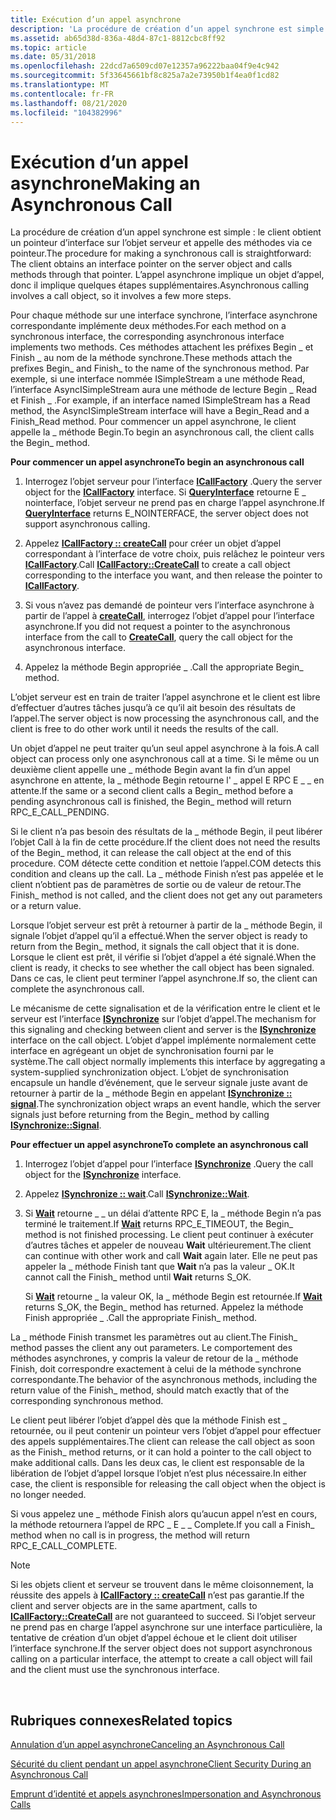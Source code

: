 ```yaml
---
title: Exécution d’un appel asynchrone
description: 'La procédure de création d’un appel synchrone est simple : le client obtient un pointeur d’interface sur l’objet serveur et appelle des méthodes via ce pointeur. L’appel asynchrone implique un objet d’appel, donc il implique quelques étapes supplémentaires.'
ms.assetid: ab65d38d-836a-48d4-87c1-8812cbc8ff92
ms.topic: article
ms.date: 05/31/2018
ms.openlocfilehash: 22dcd7a6509cd07e12357a96222baa04f9e4c942
ms.sourcegitcommit: 5f33645661bf8c825a7a2e73950b1f4ea0f1cd82
ms.translationtype: MT
ms.contentlocale: fr-FR
ms.lasthandoff: 08/21/2020
ms.locfileid: "104382996"
---
```

# <a name="making-an-asynchronous-call"></a><span data-ttu-id="3d3f7-104">Exécution d’un appel asynchrone</span><span class="sxs-lookup"><span data-stu-id="3d3f7-104">Making an Asynchronous Call</span></span>

<span data-ttu-id="3d3f7-105">La procédure de création d’un appel synchrone est simple : le client obtient un pointeur d’interface sur l’objet serveur et appelle des méthodes via ce pointeur.</span><span class="sxs-lookup"><span data-stu-id="3d3f7-105">The procedure for making a synchronous call is straightforward: The client obtains an interface pointer on the server object and calls methods through that pointer.</span></span> <span data-ttu-id="3d3f7-106">L’appel asynchrone implique un objet d’appel, donc il implique quelques étapes supplémentaires.</span><span class="sxs-lookup"><span data-stu-id="3d3f7-106">Asynchronous calling involves a call object, so it involves a few more steps.</span></span>

<span data-ttu-id="3d3f7-107">Pour chaque méthode sur une interface synchrone, l’interface asynchrone correspondante implémente deux méthodes.</span><span class="sxs-lookup"><span data-stu-id="3d3f7-107">For each method on a synchronous interface, the corresponding asynchronous interface implements two methods.</span></span> <span data-ttu-id="3d3f7-108">Ces méthodes attachent les préfixes Begin \_ et Finish \_ au nom de la méthode synchrone.</span><span class="sxs-lookup"><span data-stu-id="3d3f7-108">These methods attach the prefixes Begin\_ and Finish\_ to the name of the synchronous method.</span></span> <span data-ttu-id="3d3f7-109">Par exemple, si une interface nommée ISimpleStream a une méthode Read, l’interface AsyncISimpleStream aura une méthode de lecture Begin \_ Read et Finish \_ .</span><span class="sxs-lookup"><span data-stu-id="3d3f7-109">For example, if an interface named ISimpleStream has a Read method, the AsyncISimpleStream interface will have a Begin\_Read and a Finish\_Read method.</span></span> <span data-ttu-id="3d3f7-110">Pour commencer un appel asynchrone, le client appelle la \_ méthode Begin.</span><span class="sxs-lookup"><span data-stu-id="3d3f7-110">To begin an asynchronous call, the client calls the Begin\_ method.</span></span>

<span data-ttu-id="3d3f7-111">**Pour commencer un appel asynchrone**</span><span class="sxs-lookup"><span data-stu-id="3d3f7-111">**To begin an asynchronous call**</span></span>

1.  <span data-ttu-id="3d3f7-112">Interrogez l’objet serveur pour l’interface [**ICallFactory**](/windows/win32/api/objidlbase/nn-objidlbase-icallfactory) .</span><span class="sxs-lookup"><span data-stu-id="3d3f7-112">Query the server object for the [**ICallFactory**](/windows/win32/api/objidlbase/nn-objidlbase-icallfactory) interface.</span></span> <span data-ttu-id="3d3f7-113">Si [**QueryInterface**](/windows/desktop/api/Unknwn/nf-unknwn-iunknown-queryinterface(q)) retourne E \_ nointerface, l’objet serveur ne prend pas en charge l’appel asynchrone.</span><span class="sxs-lookup"><span data-stu-id="3d3f7-113">If [**QueryInterface**](/windows/desktop/api/Unknwn/nf-unknwn-iunknown-queryinterface(q)) returns E\_NOINTERFACE, the server object does not support asynchronous calling.</span></span>

2.  <span data-ttu-id="3d3f7-114">Appelez [**ICallFactory :: createCall**](/windows/win32/api/objidlbase/nf-objidlbase-icallfactory-createcall) pour créer un objet d’appel correspondant à l’interface de votre choix, puis relâchez le pointeur vers [**ICallFactory**](/windows/win32/api/objidlbase/nn-objidlbase-icallfactory).</span><span class="sxs-lookup"><span data-stu-id="3d3f7-114">Call [**ICallFactory::CreateCall**](/windows/win32/api/objidlbase/nf-objidlbase-icallfactory-createcall) to create a call object corresponding to the interface you want, and then release the pointer to [**ICallFactory**](/windows/win32/api/objidlbase/nn-objidlbase-icallfactory).</span></span>

3.  <span data-ttu-id="3d3f7-115">Si vous n’avez pas demandé de pointeur vers l’interface asynchrone à partir de l’appel à [**createCall**](/windows/win32/api/objidlbase/nf-objidlbase-icallfactory-createcall), interrogez l’objet d’appel pour l’interface asynchrone.</span><span class="sxs-lookup"><span data-stu-id="3d3f7-115">If you did not request a pointer to the asynchronous interface from the call to [**CreateCall**](/windows/win32/api/objidlbase/nf-objidlbase-icallfactory-createcall), query the call object for the asynchronous interface.</span></span>

4.  <span data-ttu-id="3d3f7-116">Appelez la méthode Begin appropriée \_ .</span><span class="sxs-lookup"><span data-stu-id="3d3f7-116">Call the appropriate Begin\_ method.</span></span>

<span data-ttu-id="3d3f7-117">L’objet serveur est en train de traiter l’appel asynchrone et le client est libre d’effectuer d’autres tâches jusqu’à ce qu’il ait besoin des résultats de l’appel.</span><span class="sxs-lookup"><span data-stu-id="3d3f7-117">The server object is now processing the asynchronous call, and the client is free to do other work until it needs the results of the call.</span></span>

<span data-ttu-id="3d3f7-118">Un objet d’appel ne peut traiter qu’un seul appel asynchrone à la fois.</span><span class="sxs-lookup"><span data-stu-id="3d3f7-118">A call object can process only one asynchronous call at a time.</span></span> <span data-ttu-id="3d3f7-119">Si le même ou un deuxième client appelle une \_ méthode Begin avant la fin d’un appel asynchrone en attente, la \_ méthode Begin retourne l' \_ appel E RPC E \_ \_ en attente.</span><span class="sxs-lookup"><span data-stu-id="3d3f7-119">If the same or a second client calls a Begin\_ method before a pending asynchronous call is finished, the Begin\_ method will return RPC\_E\_CALL\_PENDING.</span></span>

<span data-ttu-id="3d3f7-120">Si le client n’a pas besoin des résultats de la \_ méthode Begin, il peut libérer l’objet Call à la fin de cette procédure.</span><span class="sxs-lookup"><span data-stu-id="3d3f7-120">If the client does not need the results of the Begin\_ method, it can release the call object at the end of this procedure.</span></span> <span data-ttu-id="3d3f7-121">COM détecte cette condition et nettoie l’appel.</span><span class="sxs-lookup"><span data-stu-id="3d3f7-121">COM detects this condition and cleans up the call.</span></span> <span data-ttu-id="3d3f7-122">La \_ méthode Finish n’est pas appelée et le client n’obtient pas de paramètres de sortie ou de valeur de retour.</span><span class="sxs-lookup"><span data-stu-id="3d3f7-122">The Finish\_ method is not called, and the client does not get any out parameters or a return value.</span></span>

<span data-ttu-id="3d3f7-123">Lorsque l’objet serveur est prêt à retourner à partir de la \_ méthode Begin, il signale l’objet d’appel qu’il a effectué.</span><span class="sxs-lookup"><span data-stu-id="3d3f7-123">When the server object is ready to return from the Begin\_ method, it signals the call object that it is done.</span></span> <span data-ttu-id="3d3f7-124">Lorsque le client est prêt, il vérifie si l’objet d’appel a été signalé.</span><span class="sxs-lookup"><span data-stu-id="3d3f7-124">When the client is ready, it checks to see whether the call object has been signaled.</span></span> <span data-ttu-id="3d3f7-125">Dans ce cas, le client peut terminer l’appel asynchrone.</span><span class="sxs-lookup"><span data-stu-id="3d3f7-125">If so, the client can complete the asynchronous call.</span></span>

<span data-ttu-id="3d3f7-126">Le mécanisme de cette signalisation et de la vérification entre le client et le serveur est l’interface [**ISynchronize**](/windows/win32/api/objidlbase/nn-objidlbase-isynchronize) sur l’objet d’appel.</span><span class="sxs-lookup"><span data-stu-id="3d3f7-126">The mechanism for this signaling and checking between client and server is the [**ISynchronize**](/windows/win32/api/objidlbase/nn-objidlbase-isynchronize) interface on the call object.</span></span> <span data-ttu-id="3d3f7-127">L’objet d’appel implémente normalement cette interface en agrégeant un objet de synchronisation fourni par le système.</span><span class="sxs-lookup"><span data-stu-id="3d3f7-127">The call object normally implements this interface by aggregating a system-supplied synchronization object.</span></span> <span data-ttu-id="3d3f7-128">L’objet de synchronisation encapsule un handle d’événement, que le serveur signale juste avant de retourner à partir de la \_ méthode Begin en appelant [**ISynchronize :: signal**](/windows/win32/api/objidlbase/nf-objidlbase-isynchronize-signal).</span><span class="sxs-lookup"><span data-stu-id="3d3f7-128">The synchronization object wraps an event handle, which the server signals just before returning from the Begin\_ method by calling [**ISynchronize::Signal**](/windows/win32/api/objidlbase/nf-objidlbase-isynchronize-signal).</span></span>

<span data-ttu-id="3d3f7-129">**Pour effectuer un appel asynchrone**</span><span class="sxs-lookup"><span data-stu-id="3d3f7-129">**To complete an asynchronous call**</span></span>

1.  <span data-ttu-id="3d3f7-130">Interrogez l’objet d’appel pour l’interface [**ISynchronize**](/windows/win32/api/objidlbase/nn-objidlbase-isynchronize) .</span><span class="sxs-lookup"><span data-stu-id="3d3f7-130">Query the call object for the [**ISynchronize**](/windows/win32/api/objidlbase/nn-objidlbase-isynchronize) interface.</span></span>

2.  <span data-ttu-id="3d3f7-131">Appelez [**ISynchronize :: wait**](/windows/win32/api/objidlbase/nf-objidlbase-isynchronize-wait).</span><span class="sxs-lookup"><span data-stu-id="3d3f7-131">Call [**ISynchronize::Wait**](/windows/win32/api/objidlbase/nf-objidlbase-isynchronize-wait).</span></span>

3.  <span data-ttu-id="3d3f7-132">Si [**Wait**](/windows/win32/api/objidlbase/nf-objidlbase-isynchronize-wait) retourne \_ \_ un délai d’attente RPC E, la \_ méthode Begin n’a pas terminé le traitement.</span><span class="sxs-lookup"><span data-stu-id="3d3f7-132">If [**Wait**](/windows/win32/api/objidlbase/nf-objidlbase-isynchronize-wait) returns RPC\_E\_TIMEOUT, the Begin\_ method is not finished processing.</span></span> <span data-ttu-id="3d3f7-133">Le client peut continuer à exécuter d’autres tâches et appeler de nouveau **Wait** ultérieurement.</span><span class="sxs-lookup"><span data-stu-id="3d3f7-133">The client can continue with other work and call **Wait** again later.</span></span> <span data-ttu-id="3d3f7-134">Elle ne peut pas appeler la \_ méthode Finish tant que **Wait** n’a pas la valeur \_ OK.</span><span class="sxs-lookup"><span data-stu-id="3d3f7-134">It cannot call the Finish\_ method until **Wait** returns S\_OK.</span></span>

    <span data-ttu-id="3d3f7-135">Si [**Wait**](/windows/win32/api/objidlbase/nf-objidlbase-isynchronize-wait) retourne \_ la valeur OK, la \_ méthode Begin est retournée.</span><span class="sxs-lookup"><span data-stu-id="3d3f7-135">If [**Wait**](/windows/win32/api/objidlbase/nf-objidlbase-isynchronize-wait) returns S\_OK, the Begin\_ method has returned.</span></span> <span data-ttu-id="3d3f7-136">Appelez la méthode Finish appropriée \_ .</span><span class="sxs-lookup"><span data-stu-id="3d3f7-136">Call the appropriate Finish\_ method.</span></span>

<span data-ttu-id="3d3f7-137">La \_ méthode Finish transmet les paramètres out au client.</span><span class="sxs-lookup"><span data-stu-id="3d3f7-137">The Finish\_ method passes the client any out parameters.</span></span> <span data-ttu-id="3d3f7-138">Le comportement des méthodes asynchrones, y compris la valeur de retour de la \_ méthode Finish, doit correspondre exactement à celui de la méthode synchrone correspondante.</span><span class="sxs-lookup"><span data-stu-id="3d3f7-138">The behavior of the asynchronous methods, including the return value of the Finish\_ method, should match exactly that of the corresponding synchronous method.</span></span>

<span data-ttu-id="3d3f7-139">Le client peut libérer l’objet d’appel dès que la méthode Finish est \_ retournée, ou il peut contenir un pointeur vers l’objet d’appel pour effectuer des appels supplémentaires.</span><span class="sxs-lookup"><span data-stu-id="3d3f7-139">The client can release the call object as soon as the Finish\_ method returns, or it can hold a pointer to the call object to make additional calls.</span></span> <span data-ttu-id="3d3f7-140">Dans les deux cas, le client est responsable de la libération de l’objet d’appel lorsque l’objet n’est plus nécessaire.</span><span class="sxs-lookup"><span data-stu-id="3d3f7-140">In either case, the client is responsible for releasing the call object when the object is no longer needed.</span></span>

<span data-ttu-id="3d3f7-141">Si vous appelez une \_ méthode Finish alors qu’aucun appel n’est en cours, la méthode retournera l’appel de RPC \_ E \_ \_ Complete.</span><span class="sxs-lookup"><span data-stu-id="3d3f7-141">If you call a Finish\_ method when no call is in progress, the method will return RPC\_E\_CALL\_COMPLETE.</span></span>

> [!Note]  
> <span data-ttu-id="3d3f7-142">Si les objets client et serveur se trouvent dans le même cloisonnement, la réussite des appels à [**ICallFactory :: createCall**](/windows/win32/api/objidlbase/nf-objidlbase-icallfactory-createcall) n’est pas garantie.</span><span class="sxs-lookup"><span data-stu-id="3d3f7-142">If the client and server objects are in the same apartment, calls to [**ICallFactory::CreateCall**](/windows/win32/api/objidlbase/nf-objidlbase-icallfactory-createcall) are not guaranteed to succeed.</span></span> <span data-ttu-id="3d3f7-143">Si l’objet serveur ne prend pas en charge l’appel asynchrone sur une interface particulière, la tentative de création d’un objet d’appel échoue et le client doit utiliser l’interface synchrone.</span><span class="sxs-lookup"><span data-stu-id="3d3f7-143">If the server object does not support asynchronous calling on a particular interface, the attempt to create a call object will fail and the client must use the synchronous interface.</span></span>

 

## <a name="related-topics"></a><span data-ttu-id="3d3f7-144">Rubriques connexes</span><span class="sxs-lookup"><span data-stu-id="3d3f7-144">Related topics</span></span>

<dl> <dt>

[<span data-ttu-id="3d3f7-145">Annulation d’un appel asynchrone</span><span class="sxs-lookup"><span data-stu-id="3d3f7-145">Canceling an Asynchronous Call</span></span>](canceling-an-asynchronous-call.md)
</dt> <dt>

[<span data-ttu-id="3d3f7-146">Sécurité du client pendant un appel asynchrone</span><span class="sxs-lookup"><span data-stu-id="3d3f7-146">Client Security During an Asynchronous Call</span></span>](client-security-during-an-asynchronous-call.md)
</dt> <dt>

[<span data-ttu-id="3d3f7-147">Emprunt d’identité et appels asynchrones</span><span class="sxs-lookup"><span data-stu-id="3d3f7-147">Impersonation and Asynchronous Calls</span></span>](impersonation-and-asynchronous-calls.md)
</dt> </dl>

 

 
